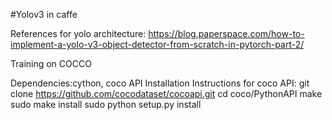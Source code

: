 #Yolov3 in caffe

References for yolo architecture: https://blog.paperspace.com/how-to-implement-a-yolo-v3-object-detector-from-scratch-in-pytorch-part-2/


Training on COCCO


Dependencies:cython, coco API
Installation Instructions for coco API:
	git clone https://github.com/cocodataset/cocoapi.git
	cd coco/PythonAPI
	make
	sudo make install
	sudo python setup.py install


